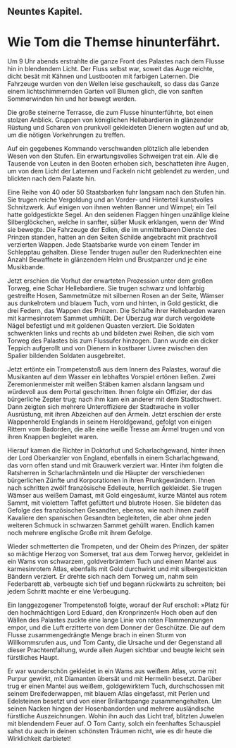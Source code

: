 
<h2>Neuntes Kapitel.</h2>

<h1>Wie Tom die Themse hinunterfährt.</h1>

Um 9 Uhr abends erstrahlte die ganze Front des Palastes nach
dem Flusse hin in blendendem Licht. Der Fluss selbst war, soweit das
Auge reichte, dicht besät mit Kähnen und Lustbooten mit farbigen
Laternen. Die Fahrzeuge wurden von den Wellen leise geschaukelt,
so dass das Ganze einem lichtschimmernden Garten voll Blumen
glich, die von sanften Sommerwinden hin und her bewegt werden.

Die große steinerne Terrasse, die zum Flusse hinunterführte, bot
einen stolzen Anblick. Gruppen von königlichen Hellebardieren in 
glänzender Rüstung und Scharen von prunkvoll gekleideten Dienern
wogten auf und ab, um die nötigen Vorkehrungen zu treffen.

Auf ein gegebenes Kommando verschwanden plötzlich alle lebenden
Wesen von den Stufen. Ein erwartungsvolles Schweigen trat
ein. Alle die Tausende von Leuten in den Booten erhoben sich,
beschatteten ihre Augen, um von dem Licht der Laternen und Fackeln
nicht geblendet zu werden, und blickten nach dem Palaste hin.

Eine Reihe von 40 oder 50 Staatsbarken fuhr langsam nach
den Stufen hin. Sie trugen reiche Vergoldung und an Vorder- und
Hinterteil kunstvolles Schnitzwerk. Auf einigen von ihnen wehten
Banner und Wimpel; ein Teil hatte goldgestickte Segel. An den
seidenen Flaggen hingen unzählige kleine Silberglöckchen, welche
in sanfter, süßer Musik erklangen, wenn der Wind sie bewegte. Die
Fahrzeuge der Edlen, die im unmittelbaren Dienste des Prinzen
standen, hatten an den Seiten Schilde angebracht mit prachtvoll
verzierten Wappen. Jede Staatsbarke wurde von einem Tender im
Schlepptau gehalten. Diese Tender trugen außer den Ruderknechten
eine Anzahl Bewaffnete in glänzendem Helm und Brustpanzer
und je eine Musikbande.

Jetzt erschien die Vorhut der erwarteten Prozession unter dem
großen Torweg, eine Schar Hellebardiere. Sie trugen schwarz und
lohfarbig gestreifte Hosen, Sammetmütze mit silbernen Rosen an
der Seite, Wämser aus dunkelrotem und blauem Tuch, vorn und
hinten, in Gold gestickt, die drei Federn, das Wappen des Prinzen.
Die Schäfte ihrer Hellebarden waren mit karmesinrotem Sammet
umhüllt. Der Überzug war durch vergoldete Nägel befestigt und
mit goldenen Quasten verziert. Die Soldaten schwenkten links und
rechts ab und bildeten zwei Reihen, die sich vom Torweg des Palastes
bis zum Flussufer hinzogen. Dann wurde ein dicker Teppich aufgerollt
und von Dienern in kostbarer Livree zwischen den Spalier
bildenden Soldaten ausgebreitet.

Jetzt ertönte ein Trompetenstoß aus dem Innern des Palastes,
worauf die Musikanten auf dem Wasser ein lebhaftes Vorspiel ertönen
ließen. Zwei Zeremonienmeister mit weißen Stäben kamen
alsdann langsam und würdevoll aus dem Portal geschritten. Ihnen
folgte ein Offizier, der das bürgerliche Zepter trug; nach ihm kam
ein anderer mit dem Stadtschwert. Dann zeigten sich mehrere
Unteroffiziere der Stadtwache in voller Ausrüstung, mit ihren Abzeichen
auf den Ärmeln. Jetzt erschien der erste Wappenherold Englands
in seinem Heroldgewand, gefolgt von einigen Rittern vom
Badorden, die alle eine weiße Tresse am Ärmel trugen und von
ihren Knappen begleitet waren.

Hierauf kamen die Richter in Doktorhut und Scharlachgewand,
hinter ihnen der Lord Oberkanzler von England, ebenfalls in einem
Scharlachgewand, das vorn offen stand und mit Grauwerk verziert
war. Hinter ihm folgten die Ratsherren in Scharlachmänteln und
die Häupter der verschiedenen bürgerlichen Zünfte und Korporationen
in ihren Prunkgewändern. Ihnen nach schritten zwölf französische
Edelleute, herrlich gekleidet. Sie trugen Wämser aus weißem
Damast, mit Gold eingesäumt, kurze Mäntel aus rotem Sammt, mit
violettem Taffet gefüttert und blutrote Hosen. Sie bildeten das
Gefolge des französischen Gesandten, ebenso, wie nach ihnen zwölf
Kavaliere den spanischen Gesandten begleiteten, die aber ohne jeden
weiteren Schmuck in schwarzen Sammet gehüllt waren. Endlich
kamen noch mehrere englische Große mit ihrem Gefolge.

Wieder schmetterten die Trompeten, und der Oheim des Prinzen,
der später so mächtige Herzog von Somerset, trat aus dem Torweg
hervor, gekleidet in ein Wams von schwarzem, goldverbrämtem Tuch
und einem Mantel aus karmesinrotem Atlas, ebenfalls mit Gold
durchwirkt und mit silbergestickten Bändern verziert. Er drehte sich
nach dem Torweg um, nahm sein Federbarett ab, verbeugte sich
tief und begann rückwärts zu schreiten; bei jedem Schritt machte er
eine Verbeugung.

Ein langgezogener Trompetenstoß folgte, worauf der Ruf erscholl:
»Platz für den hochmächtigen Lord Eduard, den Kronprinzen!«
Hoch oben auf den Wällen des Palastes zuckte eine lange Linie
von roten Flammenzungen empor, und die Luft erzitterte von dem
Donner der Geschütze. Die auf dem Flusse zusammengedrängte
Menge brach in einen Sturm von Willkommsrufen aus, und Tom
Canty, die Ursache und der Gegenstand all dieser Prachtentfaltung,
wurde allen Augen sichtbar und beugte leicht sein fürstliches Haupt.

Er war wunderschön gekleidet in ein Wams aus weißem Atlas,
vorne mit Purpur gewirkt, mit Diamanten übersät und mit Hermelin
besetzt. Darüber trug er einen Mantel aus weißem, goldgewirktem
Tuch, durchschossen mit seinem Dreifederwappen, mit blauem Atlas
eingefasst, mit Perlen und Edelsteinen besetzt und von einer Brillantspange
zusammengehalten. Um seinen Nacken hingen der Hosenbandorden
und mehrere ausländische fürstliche Auszeichnungen. Wohin 
ihn auch das Licht traf, blitzten Juwelen mit blendendem Feuer auf.
O Tom Canty, solch ein feenhaftes Schauspiel sahst du auch in deinen
schönsten Träumen nicht, wie es dir heute die Wirklichkeit darbietet!

